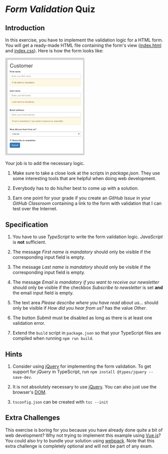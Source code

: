 # *Form Validation* Quiz


## Introduction

In this exercise, you have to implement the validation logic for a HTML form. You will get a ready-made HTML file containing the form's view ([index.html](index.html) and [index.css](index.css)). Here is how the form looks like:

<img src="images/form.png" alt="Initial form" width="50%" />

Your job is to add the necessary logic.

1. Make sure to take a close look at the scripts in *package.json*. They use some interesting tools that are helpful when doing web development.

1. Everybody has to do his/her best to come up with a solution.

1. Earn one point for your grade if you create an *GitHub Issue* in your *GitHub Classroom* containing a link to the form with validation that I can test over the Internet.


## Specification

1. You have to use *TypeScript* to write the form validation logic. *JavaScript* is **not** sufficient.

1. The message *First name is mandatory* should only be visible if the corresponding input field is empty.

1. The message *Last name is mandatory* should only be visible if the corresponding input field is empty.

1. The message *Email is mandatory if you want to receive our newsletter* should only be visible if the checkbox *Subscribe to newsletter* is set **and** the email input field is empty.

1. The text area *Please describe where you have read about us...* should only be visible if *How did you hear from us?* has the value *Other*.

1. The button *Submit* must be disabled as long as there is at least one validation error.

1. Extend the `build` script in `package.json` so that your TypeScript files are compiled when running `npm run build`.


## Hints

1. Consider using [jQuery](https://jquery.com/) for implementing the form validation. To get support for *jQuery* in TypeScript, run `npm install @types/jquery --save-dev`.

1. It is not absolutely necessary to use [jQuery](https://jquery.com/). You can also just use the browser's [DOM](https://developer.mozilla.org/en-US/docs/Web/API/Document_Object_Model/Introduction).

1. `tsconfig.json` can be created with `tsc --init`


## Extra Challenges

This exercise is boring for you because you have already done quite a bit of web development? Why not trying to implement this example using [Vue.js](https://vuejs.org/)? You could also try to bundle your solution using [webpack](https://webpack.js.org/). Note that this extra challenge is completely optional and will not be part of any exam.

